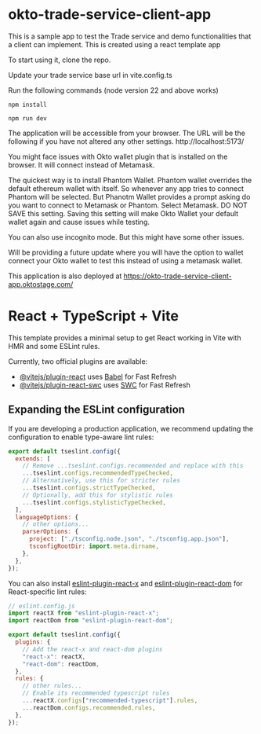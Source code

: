 # okto-trade-service-client-app

This is a sample app to test the Trade service and demo functionalities that a client can implement. This is created using a react template app

To start using it, clone the repo.

Update your trade service base url in vite.config.ts

Run the following commands (node version 22 and above works)

```
npm install

npm run dev
```

The application will be accessible from your browser. The URL will be the following if you have not altered any other settings.
http://localhost:5173/

You might face issues with Okto wallet plugin that is installed on the browser. It will connect instead of Metamask.

The quickest way is to install Phantom Wallet. Phantom wallet overrides the default ethereum wallet with itself. So whenever any app tries to connect Phantom will be selected. But Phanotm Wallet provides a prompt asking do you want to connect to Metamask or Phantom. Select Metamask. DO NOT SAVE this setting. Saving this setting will make Okto Wallet your default wallet again and cause issues while testing.

You can also use incognito mode. But this might have some other issues.

Will be providing a future update where you will have the option to wallet connect your Okto wallet to test this instead of using a metamask wallet.

This application is also deployed at https://okto-trade-service-client-app.oktostage.com/

# React + TypeScript + Vite

This template provides a minimal setup to get React working in Vite with HMR and some ESLint rules.

Currently, two official plugins are available:

- [@vitejs/plugin-react](https://github.com/vitejs/vite-plugin-react/blob/main/packages/plugin-react/README.md) uses [Babel](https://babeljs.io/) for Fast Refresh
- [@vitejs/plugin-react-swc](https://github.com/vitejs/vite-plugin-react-swc) uses [SWC](https://swc.rs/) for Fast Refresh

## Expanding the ESLint configuration

If you are developing a production application, we recommend updating the configuration to enable type-aware lint rules:

```js
export default tseslint.config({
  extends: [
    // Remove ...tseslint.configs.recommended and replace with this
    ...tseslint.configs.recommendedTypeChecked,
    // Alternatively, use this for stricter rules
    ...tseslint.configs.strictTypeChecked,
    // Optionally, add this for stylistic rules
    ...tseslint.configs.stylisticTypeChecked,
  ],
  languageOptions: {
    // other options...
    parserOptions: {
      project: ["./tsconfig.node.json", "./tsconfig.app.json"],
      tsconfigRootDir: import.meta.dirname,
    },
  },
});
```

You can also install [eslint-plugin-react-x](https://github.com/Rel1cx/eslint-react/tree/main/packages/plugins/eslint-plugin-react-x) and [eslint-plugin-react-dom](https://github.com/Rel1cx/eslint-react/tree/main/packages/plugins/eslint-plugin-react-dom) for React-specific lint rules:

```js
// eslint.config.js
import reactX from "eslint-plugin-react-x";
import reactDom from "eslint-plugin-react-dom";

export default tseslint.config({
  plugins: {
    // Add the react-x and react-dom plugins
    "react-x": reactX,
    "react-dom": reactDom,
  },
  rules: {
    // other rules...
    // Enable its recommended typescript rules
    ...reactX.configs["recommended-typescript"].rules,
    ...reactDom.configs.recommended.rules,
  },
});
```
